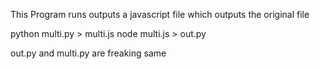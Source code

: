 This Program runs outputs a javascript file which outputs the original file

python multi.py > multi.js
node multi.js > out.py

out.py and multi.py are freaking same
